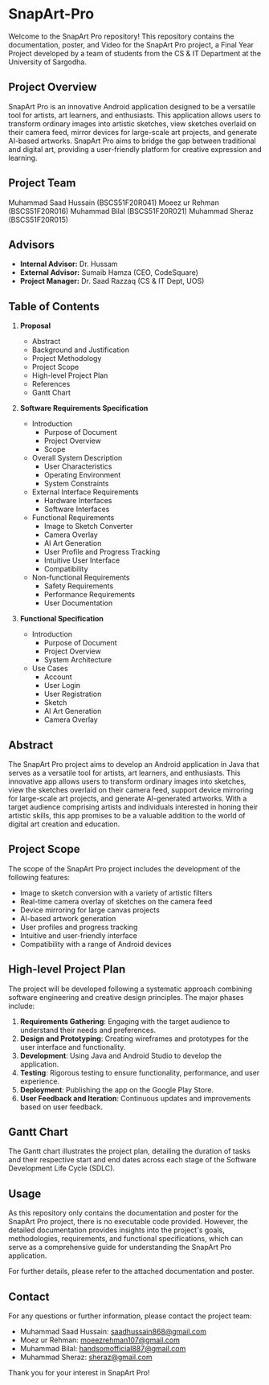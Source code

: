 # SnapArt-Pro

Welcome to the SnapArt Pro repository! This repository contains the documentation, poster, and Video for the SnapArt Pro project, a Final Year Project developed by a team of students from the CS & IT Department at the University of Sargodha.

## Project Overview

SnapArt Pro is an innovative Android application designed to be a versatile tool for artists, art learners, and enthusiasts. This application allows users to transform ordinary images into artistic sketches, view sketches overlaid on their camera feed, mirror devices for large-scale art projects, and generate AI-based artworks. SnapArt Pro aims to bridge the gap between traditional and digital art, providing a user-friendly platform for creative expression and learning.

## Project Team

Muhammad Saad Hussain (BSCS51F20R041)
Moeez ur Rehman (BSCS51F20R016)
Muhammad Bilal (BSCS51F20R021)
Muhammad Sheraz (BSCS51F20R015)

## Advisors

- **Internal Advisor:** Dr. Hussam
- **External Advisor:** Sumaib Hamza (CEO, CodeSquare)
- **Project Manager:** Dr. Saad Razzaq (CS & IT Dept, UOS)

## Table of Contents

1. **Proposal**
   - Abstract
   - Background and Justification
   - Project Methodology
   - Project Scope
   - High-level Project Plan
   - References
   - Gantt Chart

2. **Software Requirements Specification**
   - Introduction
     - Purpose of Document
     - Project Overview
     - Scope
   - Overall System Description
     - User Characteristics
     - Operating Environment
     - System Constraints
   - External Interface Requirements
     - Hardware Interfaces
     - Software Interfaces
   - Functional Requirements
     - Image to Sketch Converter
     - Camera Overlay
     - AI Art Generation
     - User Profile and Progress Tracking
     - Intuitive User Interface
     - Compatibility
   - Non-functional Requirements
     - Safety Requirements
     - Performance Requirements
     - User Documentation

3. **Functional Specification**
   - Introduction
     - Purpose of Document
     - Project Overview
     - System Architecture
   - Use Cases
     - Account
     - User Login
     - User Registration
     - Sketch
     - AI Art Generation
     - Camera Overlay

## Abstract

The SnapArt Pro project aims to develop an Android application in Java that serves as a versatile tool for artists, art learners, and enthusiasts. This innovative app allows users to transform ordinary images into sketches, view the sketches overlaid on their camera feed, support device mirroring for large-scale art projects, and generate AI-generated artworks. With a target audience comprising artists and individuals interested in honing their artistic skills, this app promises to be a valuable addition to the world of digital art creation and education.

## Project Scope

The scope of the SnapArt Pro project includes the development of the following features:
- Image to sketch conversion with a variety of artistic filters
- Real-time camera overlay of sketches on the camera feed
- Device mirroring for large canvas projects
- AI-based artwork generation
- User profiles and progress tracking
- Intuitive and user-friendly interface
- Compatibility with a range of Android devices

## High-level Project Plan

The project will be developed following a systematic approach combining software engineering and creative design principles. The major phases include:

1. **Requirements Gathering**: Engaging with the target audience to understand their needs and preferences.
2. **Design and Prototyping**: Creating wireframes and prototypes for the user interface and functionality.
3. **Development**: Using Java and Android Studio to develop the application.
4. **Testing**: Rigorous testing to ensure functionality, performance, and user experience.
5. **Deployment**: Publishing the app on the Google Play Store.
6. **User Feedback and Iteration**: Continuous updates and improvements based on user feedback.

## Gantt Chart

The Gantt chart illustrates the project plan, detailing the duration of tasks and their respective start and end dates across each stage of the Software Development Life Cycle (SDLC).

## Usage

As this repository only contains the documentation and poster for the SnapArt Pro project, there is no executable code provided. However, the detailed documentation provides insights into the project's goals, methodologies, requirements, and functional specifications, which can serve as a comprehensive guide for understanding the SnapArt Pro application.

For further details, please refer to the attached documentation and poster.

## Contact

For any questions or further information, please contact the project team:

- Muhammad Saad Hussain: saadhussain868@gmail.com
- Moez ur Rehman: moeezrehman107@gmail.com
- Muhammad Bilal: handsomofficial887@gmail.com
- Muhammad Sheraz: sheraz@gmail.com

Thank you for your interest in SnapArt Pro!
